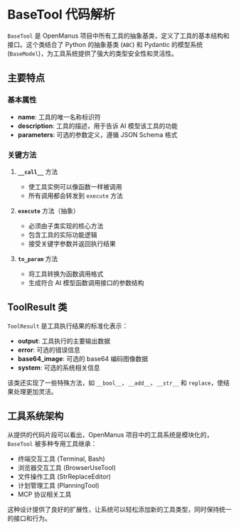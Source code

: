 # BaseTool 代码解析

`BaseTool` 是 OpenManus 项目中所有工具的抽象基类，定义了工具的基本结构和接口。这个类结合了 Python 的抽象基类 (`ABC`) 和 Pydantic 的模型系统 (`BaseModel`)，为工具系统提供了强大的类型安全性和灵活性。

## 主要特点

### 基本属性
- **name**: 工具的唯一名称标识符
- **description**: 工具的描述，用于告诉 AI 模型该工具的功能
- **parameters**: 可选的参数定义，遵循 JSON Schema 格式

### 关键方法
1. **`__call__`** 方法
   - 使工具实例可以像函数一样被调用
   - 所有调用都会转发到 `execute` 方法

2. **`execute`** 方法（抽象）
   - 必须由子类实现的核心方法
   - 包含工具的实际功能逻辑
   - 接受关键字参数并返回执行结果

3. **`to_param`** 方法
   - 将工具转换为函数调用格式
   - 生成符合 AI 模型函数调用接口的参数结构

## ToolResult 类

`ToolResult` 是工具执行结果的标准化表示：

- **output**: 工具执行的主要输出数据
- **error**: 可选的错误信息
- **base64_image**: 可选的 base64 编码图像数据
- **system**: 可选的系统相关信息

该类还实现了一些特殊方法，如 `__bool__`、`__add__`、`__str__` 和 `replace`，使结果处理更加灵活。

## 工具系统架构

从提供的代码片段可以看出，OpenManus 项目中的工具系统是模块化的，`BaseTool` 被多种专用工具继承：

- 终端交互工具 (Terminal, Bash)
- 浏览器交互工具 (BrowserUseTool)
- 文件操作工具 (StrReplaceEditor)
- 计划管理工具 (PlanningTool)
- MCP 协议相关工具

这种设计提供了良好的扩展性，让系统可以轻松添加新的工具类型，同时保持统一的接口和行为。
